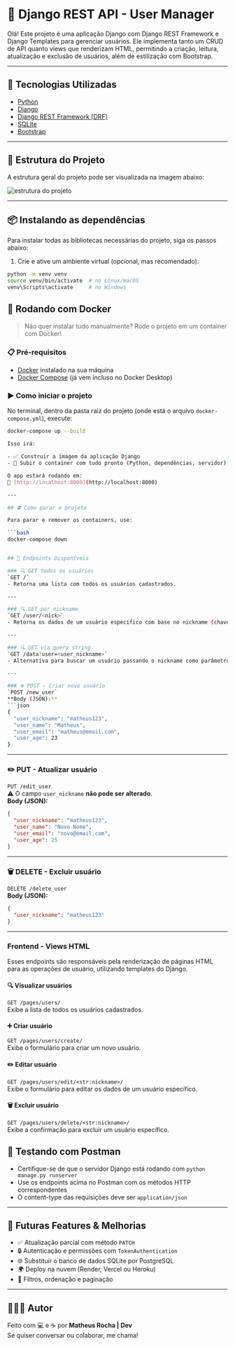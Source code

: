 
# 🧩 Django REST API - User Manager

Olá! Este projeto é uma aplicação Django com Django REST Framework e Django Templates para gerenciar usuários.
Ele implementa tanto um CRUD de API quanto views que renderizam HTML, permitindo a criação, leitura, atualização e exclusão de usuários, além de estilização com Bootstrap.


---

## 🚀 Tecnologias Utilizadas

- [Python](https://www.python.org/)
- [Django](https://www.djangoproject.com/)
- [Django REST Framework (DRF)](https://www.django-rest-framework.org/)
- [SQLite](https://www.sqlite.org/index.html)
- [Bootstrap](https://getbootstrap.com/)
---

## 📁 Estrutura do Projeto

A estrutura geral do projeto pode ser visualizada na imagem abaixo:

![estrutura do projeto](estrutura.png)


---
## 📦 Instalando as dependências

Para instalar todas as bibliotecas necessárias do projeto, siga os passos abaixo:

1. Crie e ative um ambiente virtual (opcional, mas recomendado):

```bash
python -m venv venv
source venv/bin/activate  # no Linux/macOS
venv\Scripts\activate     # no Windows
```
## 🐳 Rodando com Docker

> Não quer instalar tudo manualmente? Rode o projeto em um container com Docker! 

### 📋 Pré-requisitos

- [Docker](https://www.docker.com/) instalado na sua máquina  
- [Docker Compose](https://docs.docker.com/compose/) (já vem incluso no Docker Desktop)

### ▶️ Como iniciar o projeto

No terminal, dentro da pasta raiz do projeto (onde está o arquivo `docker-compose.yml`), execute:

```bash
docker-compose up --build

Isso irá:

- ✅ Construir a imagem da aplicação Django
- 🚀 Subir o container com tudo pronto (Python, dependências, servidor)

O app estará rodando em:  
🔗 [http://localhost:8000](http://localhost:8000)

---

## ⛔ Como parar o projeto

Para parar e remover os containers, use:

```bash
docker-compose down


## 🔗 Endpoints Disponíveis

### 🔍 GET todos os usuários
`GET /`  
- Retorna uma lista com todos os usuários cadastrados.

---

### 🔍 GET por nickname
`GET /user/<nick>`  
- Retorna os dados de um usuário específico com base no nickname (chave primária).

---

### 🔍 GET via query string
`GET /data?user=<user_nickname>`  
- Alternativa para buscar um usuário passando o nickname como parâmetro de URL.

---

### ➕ POST - Criar novo usuário
`POST /new_user`  
**Body (JSON):**
```json
{
  "user_nickname": "matheus123",
  "user_name": "Matheus",
  "user_email": "matheus@email.com",
  "user_age": 23
}
```

---

### ✏️ PUT - Atualizar usuário
`PUT /edit_user`  
⚠️ O campo `user_nickname` **não pode ser alterado**.  
**Body (JSON):**
```json
{
  "user_nickname": "matheus123",
  "user_name": "Novo Nome",
  "user_email": "novo@email.com",
  "user_age": 25
}
```

---

### 🗑️ DELETE - Excluir usuário
`DELETE /delete_user`  
**Body (JSON):**
```json
{
  "user_nickname": "matheus123"
}
```

---

### Frontend - Views HTML

Esses endpoints são responsáveis pela renderização de páginas HTML para as operações de usuário, utilizando templates do Django.

#### 🔍 Visualizar usuários
`GET /pages/users/`  
Exibe a lista de todos os usuários cadastrados.

#### ➕ Criar usuário
`GET /pages/users/create/`  
Exibe o formulário para criar um novo usuário.

#### ✏️ Editar usuário
`GET /pages/users/edit/<str:nickname>/`  
Exibe o formulário para editar os dados de um usuário específico.

#### 🗑️ Excluir usuário
`GET /pages/users/delete/<str:nickname>/`  
Exibe a confirmação para excluir um usuário específico.


## 🧪 Testando com Postman

- Certifique-se de que o servidor Django está rodando com `python manage.py runserver`
- Use os endpoints acima no Postman com os métodos HTTP correspondentes
- O content-type das requisições deve ser `application/json`

---

## 🌱 Futuras Features & Melhorias

- ✅ Atualização parcial com método `PATCH`
- 🔒 Autenticação e permissões com `TokenAuthentication`
- 🌐 Substituir o banco de dados SQLite por PostgreSQL 
- 🌍 Deploy na nuvem (Render, Vercel ou Heroku)
- 🔎 Filtros, ordenação e paginação

---

## 🙋🏽‍♂️ Autor

Feito com 💻 e ☕ por **Matheus Rocha | Dev**  
Se quiser conversar ou colaborar, me chama!

